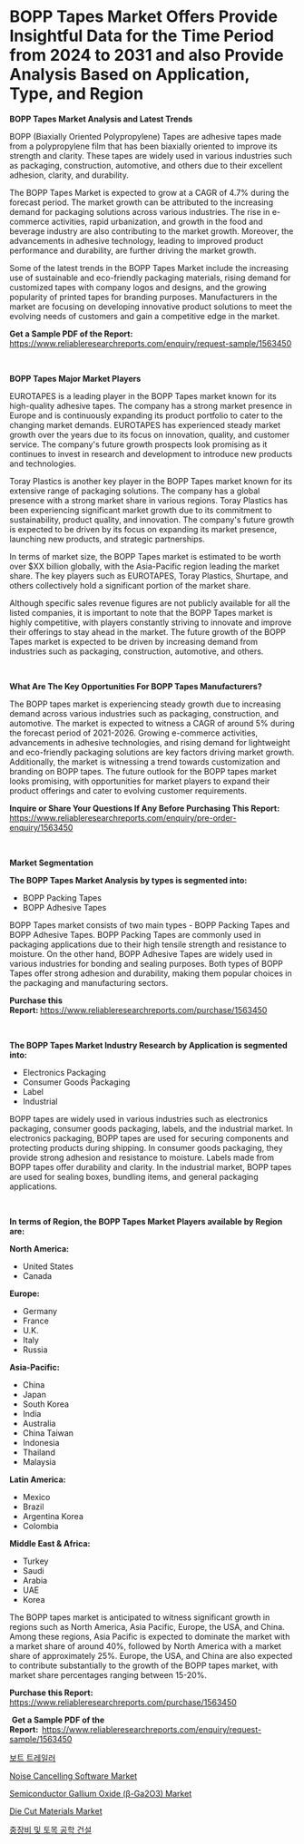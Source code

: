 <p><h1>BOPP Tapes Market Offers Provide Insightful Data for the Time Period from 2024 to 2031 and also Provide Analysis Based on Application, Type, and Region</h1></p><p><strong>BOPP Tapes Market Analysis and Latest Trends</strong></p>
<p><p>BOPP (Biaxially Oriented Polypropylene) Tapes are adhesive tapes made from a polypropylene film that has been biaxially oriented to improve its strength and clarity. These tapes are widely used in various industries such as packaging, construction, automotive, and others due to their excellent adhesion, clarity, and durability.</p><p>The BOPP Tapes Market is expected to grow at a CAGR of 4.7% during the forecast period. The market growth can be attributed to the increasing demand for packaging solutions across various industries. The rise in e-commerce activities, rapid urbanization, and growth in the food and beverage industry are also contributing to the market growth. Moreover, the advancements in adhesive technology, leading to improved product performance and durability, are further driving the market growth.</p><p>Some of the latest trends in the BOPP Tapes Market include the increasing use of sustainable and eco-friendly packaging materials, rising demand for customized tapes with company logos and designs, and the growing popularity of printed tapes for branding purposes. Manufacturers in the market are focusing on developing innovative product solutions to meet the evolving needs of customers and gain a competitive edge in the market.</p></p>
<p><strong>Get a Sample PDF of the Report:&nbsp;</strong> <a href="https://www.reliableresearchreports.com/enquiry/request-sample/1563450">https://www.reliableresearchreports.com/enquiry/request-sample/1563450</a></p>
<p>&nbsp;</p>
<p><strong>BOPP Tapes Major Market Players</strong></p>
<p><p>EUROTAPES is a leading player in the BOPP Tapes market known for its high-quality adhesive tapes. The company has a strong market presence in Europe and is continuously expanding its product portfolio to cater to the changing market demands. EUROTAPES has experienced steady market growth over the years due to its focus on innovation, quality, and customer service. The company's future growth prospects look promising as it continues to invest in research and development to introduce new products and technologies.</p><p>Toray Plastics is another key player in the BOPP Tapes market known for its extensive range of packaging solutions. The company has a global presence with a strong market share in various regions. Toray Plastics has been experiencing significant market growth due to its commitment to sustainability, product quality, and innovation. The company's future growth is expected to be driven by its focus on expanding its market presence, launching new products, and strategic partnerships.</p><p>In terms of market size, the BOPP Tapes market is estimated to be worth over $XX billion globally, with the Asia-Pacific region leading the market share. The key players such as EUROTAPES, Toray Plastics, Shurtape, and others collectively hold a significant portion of the market share.</p><p>Although specific sales revenue figures are not publicly available for all the listed companies, it is important to note that the BOPP Tapes market is highly competitive, with players constantly striving to innovate and improve their offerings to stay ahead in the market. The future growth of the BOPP Tapes market is expected to be driven by increasing demand from industries such as packaging, construction, automotive, and others.</p></p>
<p>&nbsp;</p>
<p><strong>What Are The Key Opportunities For BOPP Tapes Manufacturers?</strong></p>
<p><p>The BOPP tapes market is experiencing steady growth due to increasing demand across various industries such as packaging, construction, and automotive. The market is expected to witness a CAGR of around 5% during the forecast period of 2021-2026. Growing e-commerce activities, advancements in adhesive technologies, and rising demand for lightweight and eco-friendly packaging solutions are key factors driving market growth. Additionally, the market is witnessing a trend towards customization and branding on BOPP tapes. The future outlook for the BOPP tapes market looks promising, with opportunities for market players to expand their product offerings and cater to evolving customer requirements.</p></p>
<p><strong>Inquire or Share Your Questions If Any Before Purchasing This Report:</strong> <a href="https://www.reliableresearchreports.com/enquiry/pre-order-enquiry/1563450">https://www.reliableresearchreports.com/enquiry/pre-order-enquiry/1563450</a></p>
<p>&nbsp;</p>
<p><strong>Market Segmentation</strong></p>
<p><strong>The BOPP Tapes Market Analysis by types is segmented into:</strong></p>
<p><ul><li>BOPP Packing Tapes</li><li>BOPP Adhesive Tapes</li></ul></p>
<p><p>BOPP Tapes market consists of two main types - BOPP Packing Tapes and BOPP Adhesive Tapes. BOPP Packing Tapes are commonly used in packaging applications due to their high tensile strength and resistance to moisture. On the other hand, BOPP Adhesive Tapes are widely used in various industries for bonding and sealing purposes. Both types of BOPP Tapes offer strong adhesion and durability, making them popular choices in the packaging and manufacturing sectors.</p></p>
<p><strong>Purchase this Report:&nbsp;</strong><a href="https://www.reliableresearchreports.com/purchase/1563450">https://www.reliableresearchreports.com/purchase/1563450</a></p>
<p>&nbsp;</p>
<p><strong>The BOPP Tapes Market Industry Research by Application is segmented into:</strong></p>
<p><ul><li>Electronics Packaging</li><li>Consumer Goods Packaging</li><li>Label</li><li>Industrial</li></ul></p>
<p><p>BOPP tapes are widely used in various industries such as electronics packaging, consumer goods packaging, labels, and the industrial market. In electronics packaging, BOPP tapes are used for securing components and protecting products during shipping. In consumer goods packaging, they provide strong adhesion and resistance to moisture. Labels made from BOPP tapes offer durability and clarity. In the industrial market, BOPP tapes are used for sealing boxes, bundling items, and general packaging applications.</p></p>
<p>&nbsp;</p>
<p><strong>In terms of Region, the BOPP Tapes Market Players available by Region are:</strong></p>
<p>
    <p> <strong> North America: </strong>
        <ul>
            <li>United States</li>
            <li>Canada</li>
        </ul>
        </p> 
    <p> <strong> Europe: </strong>
        <ul>
            <li>Germany</li>
            <li>France</li>
            <li>U.K.</li>
            <li>Italy</li>
            <li>Russia</li>
        </ul>
        </p> 
    <p> <strong> Asia-Pacific: </strong>
        <ul>
            <li>China</li>
            <li>Japan</li>
            <li>South Korea</li>
            <li>India</li>
            <li>Australia</li>
            <li>China Taiwan</li>
            <li>Indonesia</li>
            <li>Thailand</li>
            <li>Malaysia</li>
        </ul>
        </p> 
    <p> <strong> Latin America: </strong>
        <ul>
            <li>Mexico</li>
            <li>Brazil</li>
            <li>Argentina Korea</li>
            <li>Colombia</li>
        </ul>
        </p> 
    <p> <strong> Middle East & Africa: </strong>
        <ul>
            <li>Turkey</li>
            <li>Saudi</li>
            <li>Arabia</li>
            <li>UAE</li>
            <li>Korea</li>
        </ul>
    </p>
    </p>
<p><p>The BOPP tapes market is anticipated to witness significant growth in regions such as North America, Asia Pacific, Europe, the USA, and China. Among these regions, Asia Pacific is expected to dominate the market with a market share of around 40%, followed by North America with a market share of approximately 25%. Europe, the USA, and China are also expected to contribute substantially to the growth of the BOPP tapes market, with market share percentages ranging between 15-20%.</p></p>
<p><strong>Purchase this Report: </strong><a href="https://www.reliableresearchreports.com/purchase/1563450">https://www.reliableresearchreports.com/purchase/1563450</a></p>
<p>&nbsp;<strong>Get a Sample PDF of the Report:&nbsp;&nbsp;</strong><a href="https://www.reliableresearchreports.com/enquiry/request-sample/1563450">https://www.reliableresearchreports.com/enquiry/request-sample/1563450</a></p>
<p><strong></strong></p>
<p><p><a href="https://medium.com/@antosuigrtley99783676/%EB%B3%B4%ED%8A%B8-%ED%8A%B8%EB%A0%88%EC%9D%BC%EB%9F%AC-%EC%8B%9C%EC%9E%A5-%EC%84%B1%EA%B3%B5%EC%A0%81%EC%9D%B8-%EB%B9%84%EC%A6%88%EB%8B%88%EC%8A%A4-%EC%A0%84%EB%9E%B5%EC%9D%98-%ED%95%B5%EC%8B%AC-%EC%9A%94%EC%86%8C-2031%EB%85%84%EA%B9%8C%EC%A7%80%EC%9D%98-%EC%98%88%EC%B8%A1-317ba982e36f">보트 트레일러</a></p><p><a href="https://issuu.com/reportprime-2/docs/noise-cancelling-software-market-size-2030.pptx">Noise Cancelling Software Market</a></p><p><a href="https://issuu.com/reportprime-2/docs/semiconductor-gallium-oxide-b-ga2o3-market-size-20">Semiconductor Gallium Oxide (β-Ga2O3) Market</a></p><p><a href="https://github.com/elizabethdagraca/Market-Research-Report-List-2/blob/main/die-cut-materials-market.md">Die Cut Materials Market</a></p><p><a href="https://medium.com/@ukaszduda1/%EC%A4%91%EB%8C%80%ED%95%9C-%EA%B3%B5%ED%95%99-%EA%B1%B4%EC%84%A4-%EC%8B%9C%EC%9E%A5%EC%9D%80-%EC%8B%9C%EC%9E%A5-%EC%A0%90%EC%9C%A0%EC%9C%A8-%EC%8B%9C%EC%9E%A5-%EB%8F%99%ED%96%A5-%EB%B0%8F-%EC%8B%9C%EC%9E%A5-%EC%84%B1%EC%9E%A5%EC%97%90-%EB%8C%80%ED%95%9C-%EC%A0%95%EB%B3%B4%EB%A5%BC-%EC%A0%9C%EA%B3%B5%ED%95%A9%EB%8B%88%EB%8B%A4-1c52206659f0">중장비 및 토목 공학 건설</a></p></p>